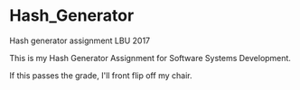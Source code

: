 # Hash_Generator
Hash generator assignment LBU 2017

This is my Hash Generator Assignment for Software Systems Development. 

If this passes the grade, I'll front flip off my chair.
